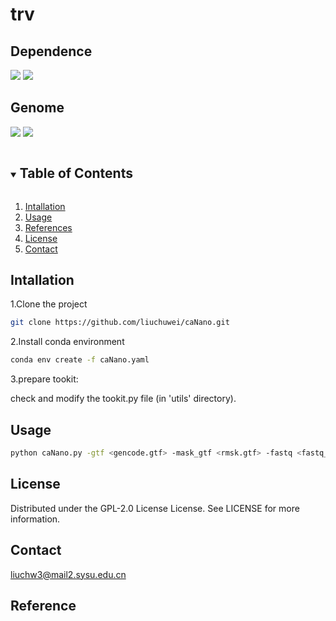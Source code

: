 # trv

## Dependence
[![](https://img.shields.io/badge/STAR-2.7-green)](https://github.com/alexdobin/STAR) 
[![](https://img.shields.io/badge/samtools-v1.1.7-green)](https://github.com/samtools/samtools)  

## Genome
[![](https://img.shields.io/badge/hg38-fasta-orange)](https://ftp.ebi.ac.uk/pub/databases/gencode/Gencode_human/release_44/GRCh38.p14.genome.fa.gz)
[![](https://img.shields.io/badge/genecodeV44-gtf-orange)](https://ftp.ebi.ac.uk/pub/databases/gencode/Gencode_human/release_44/gencode.v44.chr_patch_hapl_scaff.annotation.gtf.gz)


<!-- TABLE OF CONTENTS -->
<details open="open">
  <summary><h2 style="display: inline-block">Table of Contents</h2></summary>
  <ol>
    <li>
      <a href="#Intallation">Intallation</a>
    </li>
    <li><a href="#Usage">Usage</a></li>
    <li><a href="#References">References</a></li>
    <li><a href="#license">License</a></li>
    <li><a href="#Contact">Contact</a></li>
  </ol>
</details>


## Intallation
1.Clone the project
   ```sh
   git clone https://github.com/liuchuwei/caNano.git
   ```
2.Install conda environment
   ```sh
   conda env create -f caNano.yaml
   ```
3.prepare tookit: 

check and modify the tookit.py file (in 'utils' directory).

## Usage

   ```sh
   python caNano.py -gtf <gencode.gtf> -mask_gtf <rmsk.gtf> -fastq <fastq_left_1>,<fastq_left2>,... <fastq_right_1>,<fastq_right_2>,... -reference <reference directory> -prefix <prefix> -out <out directory>
   ```

## License
Distributed under the GPL-2.0 License License. See LICENSE for more information.

## Contact
liuchw3@mail2.sysu.edu.cn

## Reference

    